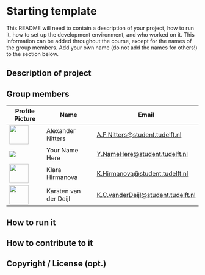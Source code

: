 # Starting template

This README will need to contain a description of your project, how to run it, how to set up the development environment, and who worked on it.
This information can be added throughout the course, except for the names of the group members.
Add your own name (do not add the names for others!) to the section below.

## Description of project

## Group members

| Profile Picture | Name | Email |
|---|---|---|
| <img src="https://secure.gravatar.com/avatar/f004a03bd72f9a2f9595a4676d567d20?s=192&d=identicon" width="50px" height="50px" /> | Alexander Nitters | A.F.Nitters@student.tudelft.nl |
| ![](https://eu.ui-avatars.com/api/?name=OOPP&length=4&size=50&color=DDD&background=777&font-size=0.325) | Your Name Here | Y.NameHere@student.tudelft.nl |
| <img src="https://secure.gravatar.com/avatar/d77dd5f4f470c381b393d8123415b8a3?s=800&d=identicon" width="50px" height="50px" />  | Klara Hirmanova | K.Hirmanova@student.tudelft.nl |
| <img src="https://secure.gravatar.com/avatar/9c78da19bcf3e83ba08e2e24267c050a?s=46&d=identicon" width="50px" height="50px" />  | Karsten van der Deijl | K.C.vanderDeijl@student.tudelft.nl |

<!-- Instructions (remove once assignment has been completed -->
<!-- - Add (only!) your own name to the table above (use Markdown formatting) -->
<!-- - Mention your *student* email address -->
<!-- - Preferably add a recognizable photo, otherwise add your GitLab photo -->
<!-- - (please make sure the photos have the same size) --> 

## How to run it

## How to contribute to it

## Copyright / License (opt.)
